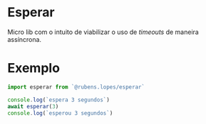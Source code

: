 # Esperar

Micro lib com o intuito de viabilizar o uso de _timeouts_ de maneira assíncrona.

# Exemplo

```javascript
import esperar from `@rubens.lopes/esperar`

console.log(`espera 3 segundos`)
await esperar(3)
console.log(`esperou 3 segundos`)
```